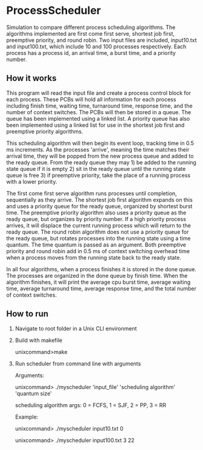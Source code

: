 # ProcessScheduler
Simulation to compare different process scheduling algorithms.  The algorithms implemented
are first come first serve, shortest job first, preemptive priority, and round robin.  Two
input files are included, input10.txt and input100.txt, which include 10 and 100 processes respectively.  Each process has a process id, an arrival time, a burst time, and a priority number.

## How it works
This program will read the input file and create a process control block for each process.  These PCBs will hold all information for each process including finish time, waiting time, turnaround time, response time, and the number of context switches.  The PCBs will then be stored in a queue.  The queue has been implemented using a linked list.  A priority queue has also been implemented using a linked list for use in the shortest job first and preemptive priority algorithms.


This scheduling algorithm will then begin its event loop, tracking time in 0.5 ms increments.  As the processes 'arrive', meaning the time matches their arrival time, they will be popped from the new process queue and added to the ready queue.  From the ready queue they may 1) be added to the running state queue if it is empty 2) sit in the ready queue until the running state queue is free 3) if preemptive priority, take the place of a running process with a lower priority.


The first come first serve algorithm runs processes until completion, sequentially as they arrive.  The shortest job first algorithm expands on this and uses a priority queue for the ready queue, organized by shortest burst time.  The preemptive priority algorithm also uses a priority queue as the ready queue, but organizes by priority number.  If a high priority process arrives, it will displace the current running process which will return to the ready queue.  The round robin algorithm does not use a priority queue for the ready queue, but rotates processes into the running state using a time quantum.  The time quantum is passed as an argument.  Both preemptive priority and round robin add in 0.5 ms of context switching overhead time when a process moves from the running state back to the ready state.  


In all four algorithms, when a process finishes it is stored in the done queue.  The processes are organized in the done queue by finish time.  When the algorithm finishes, it will print the average cpu burst time, average waiting time, average turnaround time, average response time, and the total number of context switches.




## How to run
  1) Navigate to root folder in a Unix CLI environment
  2) Build with makefile

      unixcommand>make


  3) Run scheduler from command line with arguments

      Arguments:

      unixcommand> ./myscheduler 'input_file' 'scheduling algorithm' 'quantum size'

      scheduling algorithm args: 0 = FCFS, 1 = SJF, 2 = PP, 3 = RR


      Example:

      unixcommand> ./myscheduler input10.txt 0

      unixcommand> ./myscheduler input100.txt 3 22
